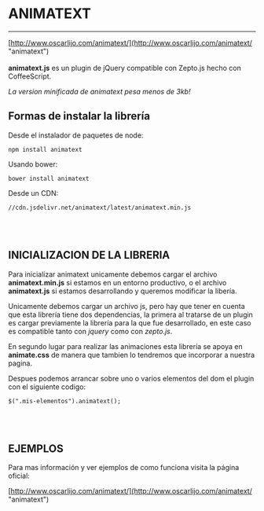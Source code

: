 # ANIMATEXT #

----------
[http://www.oscarlijo.com/animatext/](http://www.oscarlijo.com/animatext/ "animatext")
<br><br>
**animatext.js** es un plugin de jQuery compatible con Zepto.js hecho con CoffeeScript.

*La version minificada de animatext pesa menos de 3kb!*

## Formas de instalar la librería ##

Desde el instalador de paquetes de node:

    npm install animatext

Usando bower:

    bower install animatext

Desde un CDN:

    //cdn.jsdelivr.net/animatext/latest/animatext.min.js
    
<br><br>
## INICIALIZACION DE LA LIBRERIA ##

Para inicializar animatext unicamente debemos cargar el archivo **animatext.min.js** si estamos en un entorno productivo, o el archivo **animatext.js** si estamos desarrollando y queremos modificar la libería.

Unicamente debemos cargar un archivo js, pero hay que tener en cuenta que esta librería tiene dos dependencias, la primera al tratarse de un plugin es cargar previamente la librería para la que fue desarrollado, en este caso es compatible tanto con *jquery* como con *zepto.js*.

En segundo lugar para realizar las animaciones esta librería se apoya en **animate.css** de manera que tambien lo tendremos que incorporar a nuestra pagina.

Despues podemos arrancar sobre uno o varios elementos del dom el plugin con el siguiente codigo:

    $(".mis-elementos").animatext();

<br><br>
## EJEMPLOS ##

Para mas información y ver ejemplos de como funciona visita la página oficial:

[http://www.oscarlijo.com/animatext/](http://www.oscarlijo.com/animatext/ "animatext")